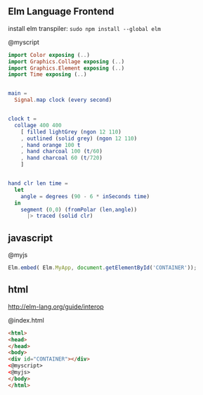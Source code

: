 Elm Language Frontend
---------------------

install elm transpiler: `sudo npm install --global elm`


@myscript
```elm
import Color exposing (..)
import Graphics.Collage exposing (..)
import Graphics.Element exposing (..)
import Time exposing (..)


main =
  Signal.map clock (every second)


clock t =
  collage 400 400
    [ filled lightGrey (ngon 12 110)
    , outlined (solid grey) (ngon 12 110)
    , hand orange 100 t
    , hand charcoal 100 (t/60)
    , hand charcoal 60 (t/720)
    ]


hand clr len time =
  let
    angle = degrees (90 - 6 * inSeconds time)
  in
    segment (0,0) (fromPolar (len,angle))
      |> traced (solid clr)


```

javascript
-----------

@myjs
```javascript
Elm.embed( Elm.MyApp, document.getElementById('CONTAINER'));
```

html
-------

http://elm-lang.org/guide/interop


@index.html
```html
<html>
<head>
</head>
<body>
<div id="CONTAINER"></div>
<@myscript>
<@myjs>
</body>
</html>
```